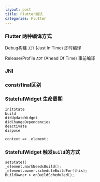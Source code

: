 ```yaml
---
layout: post
title: Flutter面试
categories: Flutter
---
```


### Flutter 两种编译方式

Debug构建 `JIT` (Just In Time) 即时编译

Release/Profile `AOT` (Ahead Of Time) 事前编译

### JNI

### const/final区别

### StatefulWidget 生命周期

	initState
	build
	didUpdateWidget
	didChangeDependencies
	deactivate
	dispose

    context => _element;

### StatefulWidget 触发`build`的方式

    setState()
    _element.markNeedsBuild();
    _element.owner.scheduleBuildFor(this);
    BuildOwner > onBuildScheduled();